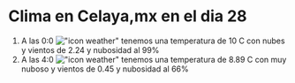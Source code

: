 # Clima en Celaya,mx en el dia 28

1. A las 0:0 !["icon weather"](http://openweathermap.org/img/w/04n.png) tenemos una temperatura de 10 C con nubes y  vientos de 2.24 y nubosidad al 99%
1. A las 4:0 !["icon weather"](http://openweathermap.org/img/w/04n.png) tenemos una temperatura de 8.89 C con muy nuboso y  vientos de 0.45 y nubosidad al 66%
